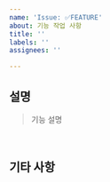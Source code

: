 ```yaml
---
name: 'Issue: ✅FEATURE'
about: 기능 작업 사항
title: ''
labels: ''
assignees: ''

---
```


## 설명
> 기능 설명
<br>

## 기타 사항
